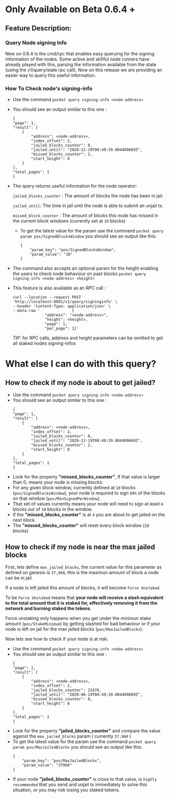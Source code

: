 #  Only Available on Beta 0.6.4 +

## Feature Description:
### Query Node signing Info
New on 0.6.4 is the cmd/rpc that enables easy querying for the signing information of the nodes.
Some active and skillful node runners have already played with this, parsing the information available from the state (using the v1/query/state rpc call). Now on this release we are providing an easier way to query this useful information.


### How To Check node's signing-info
- Use the command ```pocket query signing-info <node-address> ```
- You should see an output similar to this one :
    ```
    {
    "page": 1,
    "result": [
        {
            "address": <node-address>,
            "index_offset": 2,
            "jailed_blocks_counter": 0,
            "jailed_until": "2020-12-19T00:49:39.004489669Z",
            "missed_blocks_counter": 2,
            "start_height": 0
        }
    ],
    "total_pages": 1
    }
    ```
- The query returns useful information for the node operator:

  ```jailed_blocks_counter``` : The amount of blocks the node has been in jail.

  ```jailed_until```: The time in jail until the node is able to submit an unjail tx.

  ```missed_block_counter``` : The amount of blocks this node has missed in the current block windows (currently set at ```10``` blocks)

	- To get the latest value for the param use the command ```pocket query param pos/SignedBlocksWindow```
	  you should see an output like this:
	    ```
		{
			"param_key": "pos/SignedBlocksWindow",
			"param_value": "10"
		}
		```

- The command also accepts an optional param for the height enabling the users to check node behaviour on past blocks
  ```pocket query signing-info <node-address> <height> ```


- This feature is also available as an RPC call :
    ```
    curl --location --request POST 'http://localhost:8081/v1/query/signinginfo' \
    --header 'Content-Type: application/json' \
    --data-raw '              {
                  "address": "<node-address>",
                  "height": <height>,
                  "page": 1,
                  "per_page": 1}'
    ```
  *TIP:* for RPC calls, address and height parameters can be omitted to get all staked nodes signing-infos

# What else I  can do with this query?

## How to check if my node is about to get jailed?
- Use the command ```pocket query signing-info <node-address> ```
- You should see an output similar to this one :
    ```
    {
    "page": 1,
    "result": [
        {
            "address": <node-address>,
            "index_offset": 2,
            "jailed_blocks_counter": 0,
            "jailed_until": "2020-12-19T00:49:39.004489669Z",
            "missed_blocks_counter": 2,
            "start_height": 0
        }
    ],
    "total_pages": 1
    }
    ```
- Look for the property **"missed_blocks_counter"**, if that value is larger than 0, means your node is missing blocks.
- For any given block window, currently defined at ```10``` blocks (```pos/SignedBlocksWindow```),
  your node is required to sign ```60%``` of the blocks on that window (```pos/MinSignedPerWindow```).
- That set of values currently means your node will need to sign at least ```6``` blocks out of ```10``` blocks in the window.
- If the **"missed_blocks_counter"** is at ```4``` you are about to get jailed on the next block.
- The **"missed_blocks_counter"** will reset every block window (```10``` blocks)


## How to check if my node is near the max jailed blocks

First, lets define ```max_jailed_blocks```, the current value for this parameter as defined on genesis is ```37,960```,
this is the maximun amount of block a node can be in jail.

If a node is left jailed this amount of blocks, it will become ```Force Unstaked```.

To be ```Force Unstaked``` means that **your node will receive a slash equivalent to the total amount that it is staked for, effectively removing it from the network and burning staked the tokens**.

Force unstaking only happens when you get under the minimun stake amount (```pos/StakeMinimum```) by getting slashed for bad behaviour or if your node is left on jail for the max jailed blocks (```pos/MaxJailedBlocks```).

Now lets see how to check if your node is at risk:

- Use the command ```pocket query signing-info <node-address> ```
- You should see an output similar to this one :
    ```
    {
    "page": 1,
    "result": [
        {
            "address": <node-address>,
            "index_offset": 2,
            "jailed_blocks_counter": 22476,
            "jailed_until": "2020-06-19T00:49:39.004489669Z",
            "missed_blocks_counter": 0,
            "start_height": 0
        }
    ],
    "total_pages": 1
    }
    ```
- Look for the property **"jailed_blocks_counter"** and compare the value against the ```max_jailed_blocks``` param ( currently ```37,960``` )
- To get the latest value for the param use the command ```pocket query param pos/MaxJailedBlocks```
  you should see an output like this:
    ```
    {
        "param_key": "pos/MaxJailedBlocks",
        "param_value": "37960"
    }
    ```
- If your node  **"jailed_blocks_counter"** is close to that value, is ```highly recommended``` that you send and unjail tx immediately to solve this situation, or you may risk losing you staked tokens.

